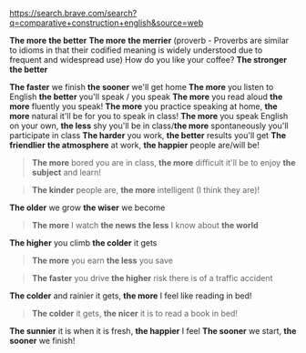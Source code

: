 https://search.brave.com/search?q=comparative+construction+english&source=web

**The more** **the better**
**The more** **the merrier** (proverb - Proverbs are similar to idioms in that their codified meaning is widely
understood due to frequent and widespread use)
How do you like your coffee? **The stronger** **the better**

**The faster** we finish **the sooner** we'll get home
**The more** you listen to English **the better** you'll speak / you speak
**The more** you read aloud **the more** fluently you speak!
**The more** you practice speaking at home, **the more** natural it'll be for you to speak in class!
**The more** you speak English on your own, **the less** shy you'll be in class/**the more** spontaneously you'll participate in class
**The harder** you work, **the better** results you'll get
**The friendlier** **the atmosphere** at work, **the happier** people are/will be!

> **The more** bored you are in class, **the more** difficult it'll be to enjoy **the subject** and learn!

> **The kinder** people are, **the more** intelligent (I think they are)!

**The older** we grow **the wiser** we become

> **The more** I watch **the news** **the less** I know about **the world**

**The higher** you climb **the colder** it gets

> **The more** you earn **the less** you save

> **The faster** you drive **the higher** risk there is of a traffic accident

**The colder** and rainier it gets, **the more** I feel like reading in bed!

> **The colder** it gets, **the nicer** it is to read a book in bed!

**The sunnier** it is when it is fresh, **the happier** I feel
**The sooner** we start, **the sooner** we finish!